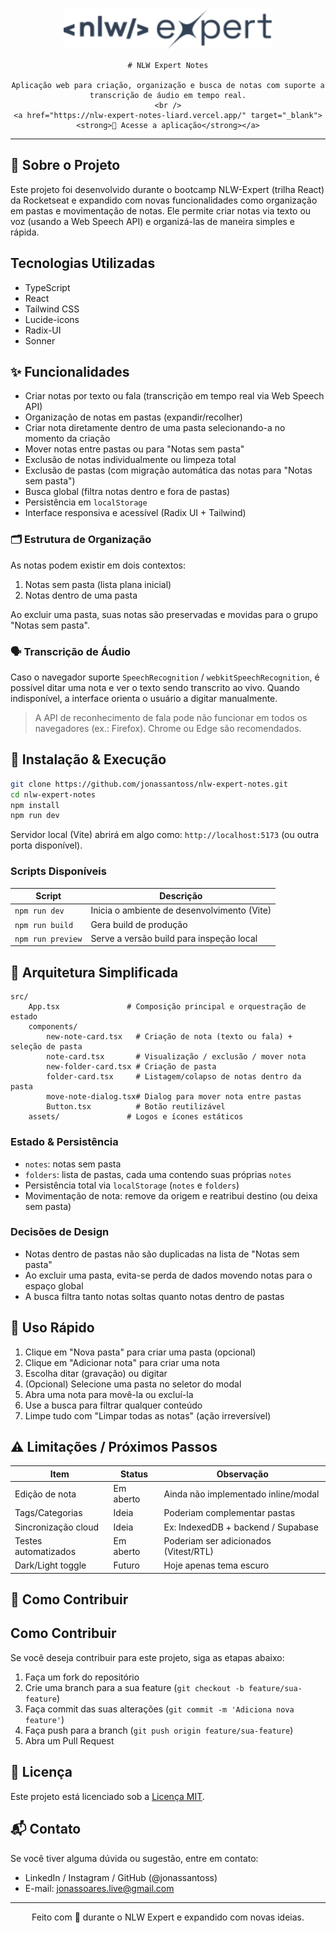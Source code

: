 <div align="center">
	<img src="./src/assets/logo-nlw-expert.svg" alt="Expert Notes" height="64" />
  
	# NLW Expert Notes
  
	Aplicação web para criação, organização e busca de notas com suporte a transcrição de áudio em tempo real.
	<br />
	<a href="https://nlw-expert-notes-liard.vercel.app/" target="_blank"><strong>🔗 Acesse a aplicação</strong></a>
</div>

---

## 📌 Sobre o Projeto

Este projeto foi desenvolvido durante o bootcamp NLW-Expert (trilha React) da Rocketseat e expandido com novas funcionalidades como organização em pastas e movimentação de notas. Ele permite criar notas via texto ou voz (usando a Web Speech API) e organizá-las de maneira simples e rápida.

## Tecnologias Utilizadas

- TypeScript
- React
- Tailwind CSS
- Lucide-icons
- Radix-UI
- Sonner

## ✨ Funcionalidades

- Criar notas por texto ou fala (transcrição em tempo real via Web Speech API)
- Organização de notas em pastas (expandir/recolher)
- Criar nota diretamente dentro de uma pasta selecionando-a no momento da criação
- Mover notas entre pastas ou para "Notas sem pasta"
- Exclusão de notas individualmente ou limpeza total
- Exclusão de pastas (com migração automática das notas para "Notas sem pasta")
- Busca global (filtra notas dentro e fora de pastas)
- Persistência em `localStorage`
- Interface responsiva e acessível (Radix UI + Tailwind)

### 🗂 Estrutura de Organização
As notas podem existir em dois contextos:

1. Notas sem pasta (lista plana inicial)
2. Notas dentro de uma pasta

Ao excluir uma pasta, suas notas são preservadas e movidas para o grupo "Notas sem pasta".

### 🗣 Transcrição de Áudio
Caso o navegador suporte `SpeechRecognition` / `webkitSpeechRecognition`, é possível ditar uma nota e ver o texto sendo transcrito ao vivo. Quando indisponível, a interface orienta o usuário a digitar manualmente.

> A API de reconhecimento de fala pode não funcionar em todos os navegadores (ex.: Firefox). Chrome ou Edge são recomendados.

## 🚀 Instalação & Execução

```bash
git clone https://github.com/jonassantoss/nlw-expert-notes.git
cd nlw-expert-notes
npm install
npm run dev
```

Servidor local (Vite) abrirá em algo como: `http://localhost:5173` (ou outra porta disponível).

### Scripts Disponíveis

| Script            | Descrição                                      |
|-------------------|------------------------------------------------|
| `npm run dev`     | Inicia o ambiente de desenvolvimento (Vite)    |
| `npm run build`   | Gera build de produção                         |
| `npm run preview` | Serve a versão build para inspeção local       |

## 🧱 Arquitetura Simplificada

```
src/
	App.tsx               # Composição principal e orquestração de estado
	components/
		new-note-card.tsx   # Criação de nota (texto ou fala) + seleção de pasta
		note-card.tsx       # Visualização / exclusão / mover nota
		new-folder-card.tsx # Criação de pasta
		folder-card.tsx     # Listagem/colapso de notas dentro da pasta
		move-note-dialog.tsx# Dialog para mover nota entre pastas
		Button.tsx          # Botão reutilizável
	assets/               # Logos e ícones estáticos
```

### Estado & Persistência

- `notes`: notas sem pasta
- `folders`: lista de pastas, cada uma contendo suas próprias `notes`
- Persistência total via `localStorage` (`notes` e `folders`)
- Movimentação de nota: remove da origem e reatribui destino (ou deixa sem pasta)

### Decisões de Design

- Notas dentro de pastas não são duplicadas na lista de "Notas sem pasta"
- Ao excluir uma pasta, evita-se perda de dados movendo notas para o espaço global
- A busca filtra tanto notas soltas quanto notas dentro de pastas

## 🧪 Uso Rápido

1. Clique em "Nova pasta" para criar uma pasta (opcional)
2. Clique em "Adicionar nota" para criar uma nota
3. Escolha ditar (gravação) ou digitar
4. (Opcional) Selecione uma pasta no seletor do modal
5. Abra uma nota para movê-la ou excluí-la
6. Use a busca para filtrar qualquer conteúdo
7. Limpe tudo com "Limpar todas as notas" (ação irreversível)

## ⚠️ Limitações / Próximos Passos

| Item | Status | Observação |
|------|--------|------------|
| Edição de nota | Em aberto | Ainda não implementado inline/modal |
| Tags/Categorias | Ideia | Poderiam complementar pastas |
| Sincronização cloud | Ideia | Ex: IndexedDB + backend / Supabase |
| Testes automatizados | Em aberto | Poderiam ser adicionados (Vitest/RTL) |
| Dark/Light toggle | Futuro | Hoje apenas tema escuro |

## 🤝 Como Contribuir

## Como Contribuir

Se você deseja contribuir para este projeto, siga as etapas abaixo:

1. Faça um fork do repositório
2. Crie uma branch para a sua feature (`git checkout -b feature/sua-feature`)
3. Faça commit das suas alterações (`git commit -m 'Adiciona nova feature'`)
4. Faça push para a branch (`git push origin feature/sua-feature`)
5. Abra um Pull Request

## 📄 Licença

Este projeto está licenciado sob a <a href="https://opensource.org/licenses/MIT">Licença MIT</a>.


## 📬 Contato

Se você tiver alguma dúvida ou sugestão, entre em contato:

- LinkedIn / Instagram / GitHub (@jonassantoss)
- E-mail: jonassoares.live@gmail.com

---

<div align="center">
	Feito com 💚 durante o NLW Expert e expandido com novas ideias.
</div>

